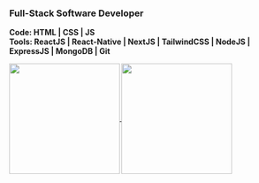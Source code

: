 ### Full-Stack Software Developer

<b>Code: HTML | CSS | JS</b>
<br>
<b>Tools: ReactJS | React-Native | NextJS | TailwindCSS | NodeJS | ExpressJS | MongoDB | Git 

<a href="https://github.com/stephenwayar">
  <img align="center" height="200px" src="https://github-readme-stats.vercel.app/api?username=stephenwayar" />
</a>
<a href="https://github.com/stephenwayar">
  <img align="center" height="200px" src="https://github-readme-stats.vercel.app/api/top-langs/?username=stephenwayar" />
</a>
